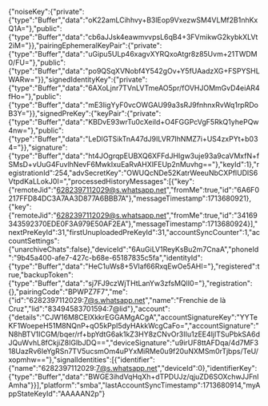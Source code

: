 {"noiseKey":{"private":{"type":"Buffer","data":"oK22amLCihhvy+B3lEop9VxezwSM4VLMf2B1nhKxQ1A="},"public":{"type":"Buffer","data":"cb6aJJsk4eawmvvpsL6qB4+3FVmikwG2kybkXLVt2iM="}},"pairingEphemeralKeyPair":{"private":{"type":"Buffer","data":"uGipu5ULp46xagvXYRQxoAtgr8z85Uvm+21TWDM0/FU="},"public":{"type":"Buffer","data":"po9QSqXVNobf4Y542gOv+Y5fUAadzXG+FSPYSHLWARw="}},"signedIdentityKey":{"private":{"type":"Buffer","data":"6AXoLjnr7TVnLVTmeAO5pr/fOVHJOMmGvD4eiAR4fHo="},"public":{"type":"Buffer","data":"mE3IigYyF0vcOWGAU99a3sRJ9fnhnxRvWq1rpRDoB3Y="}},"signedPreKey":{"keyPair":{"private":{"type":"Buffer","data":"KBDvE93wrTu0cXeiId+O4FGGPcVgF5RkQ1yhePQw4nw="},"public":{"type":"Buffer","data":"LeDlGTSikTnA47dJ9ILVR7IhNMZ7i+US4zxPYt+b034="}},"signature":{"type":"Buffer","data":"ht4JOgrqpEUBXQ6XFFdJHIgw3uje93a9caVMxfN+fSMsD+vUuG4FuvlhNevF6MwkIxuEaRvAHXIFEUp2nMuvhg=="},"keyId":1},"registrationId":254,"advSecretKey":"OWUQcNDe52KatrWeeuNbCXPflUDlS6VtpdKaLLokJ0I=","processedHistoryMessages":[{"key":{"remoteJid":"6282397112029@s.whatsapp.net","fromMe":true,"id":"6A6F0217FFD84DC3A7AA3D877A6BBB7A"},"messageTimestamp":1713680921},{"key":{"remoteJid":"6282397112029@s.whatsapp.net","fromMe":true,"id":"34169343592370EDE0F3A979E50AF2EA"},"messageTimestamp":1713680924}],"nextPreKeyId":31,"firstUnuploadedPreKeyId":31,"accountSyncCounter":1,"accountSettings":{"unarchiveChats":false},"deviceId":"6AuGiLV1ReyKsBu2m7CnaA","phoneId":"9b45a400-afe7-427c-b68e-65187835c5fa","identityId":{"type":"Buffer","data":"HeC1uWs8+5VIaf66RxqEwOe5AHI="},"registered":true,"backupToken":{"type":"Buffer","data":"sj7FJ9czWjTHtLanYw3zfsMQlI0="},"registration":{},"pairingCode":"BPWPZ7F7","me":{"id":"6282397112029:7@s.whatsapp.net","name":"Frenchie de là Cruz","lid":"83494583701594:7@lid"},"account":{"details":"CJW16M8CEIXkkrEGGAMgACgA","accountSignatureKey":"YYTeKF1WoepeH51M8NQnP+qO5kPpI5dyHAkkWcgCaFo=","accountSignature":"N8hBTV1ICGM/bqer/rf+bpYdtG6ak1kZ3HY8zCNvOr3IIu1zEE4IjlTSuPbkSA6dJQuWvhL8fCkjiZ8IGIbJDQ==","deviceSignature":"u9irUF8ttAFDqa/4d7MF318UazRv6IeYgRSn7TV5ucsmOm4uPYxMiRMe0u9f20uNXMSm0rTjbps/TeU/xopmhw=="},"signalIdentities":[{"identifier":{"name":"6282397112029:7@s.whatsapp.net","deviceId":0},"identifierKey":{"type":"Buffer","data":"BWGE3ihdVqHqXh+dTPDUJz/qjuZD6SOXchwJJFnIAmha"}}],"platform":"smba","lastAccountSyncTimestamp":1713680914,"myAppStateKeyId":"AAAAAN2p"}
